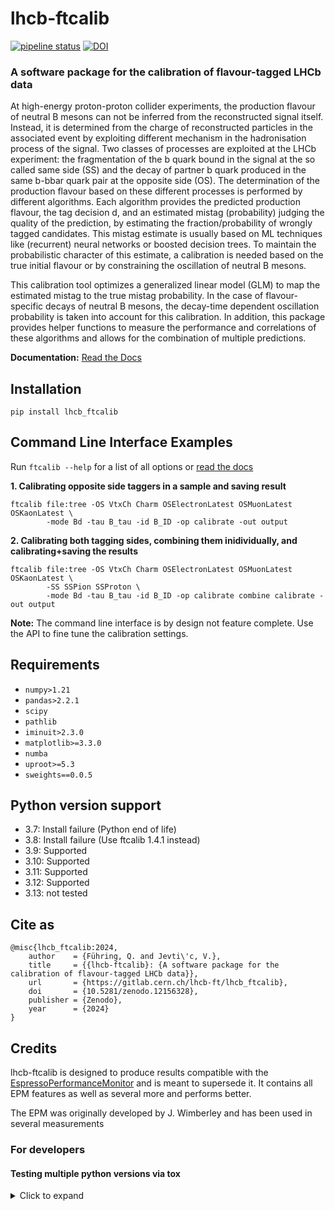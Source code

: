 # lhcb-ftcalib
[![pipeline status](https://gitlab.cern.ch/lhcb-ft/lhcb_ftcalib/badges/master/pipeline.svg)](https://gitlab.cern.ch/lhcb-ft/lhcb_ftcalib/-/commits/master)
[![DOI](https://zenodo.org/badge/DOI/10.5281/zenodo.12156329.svg)](https://doi.org/10.5281/zenodo.12156328)
### A software package for the calibration of flavour-tagged LHCb data

At high-energy proton-proton collider experiments, the production flavour of neutral B mesons can not be inferred from the reconstructed signal itself.
Instead, it is determined from the charge of reconstructed particles in the associated event by exploiting different mechanism in the hadronisation process of the signal.
Two classes of processes are exploited at the LHCb experiment: the fragmentation of the b quark bound in the signal at the so called same side (SS) and the decay of partner b quark produced in the same b-bbar quark pair at the opposite side (OS).
The determination of the production flavour based on these different processes is performed by different algorithms.
Each algorithm provides the predicted production flavour, the tag decision d, and an estimated mistag (probability) judging the quality of the prediction, by estimating the fraction/probability of wrongly tagged candidates.
This mistag estimate is usually based on ML techniques like (recurrent) neural networks or boosted decision trees.
To maintain the probabilistic character of this estimate, a calibration is needed based on the true initial flavour or by constraining the oscillation of neutral B mesons.

This calibration tool optimizes a generalized linear model (GLM) to map the estimated mistag to the true mistag probability.
In the case of flavour-specific decays of neutral B mesons, the decay-time dependent oscillation probability is taken into account for this calibration. In addition, this package provides helper functions to measure the performance and correlations of these algorithms and allows for the combination of multiple predictions.

**Documentation:** [Read the Docs](https://lhcb-ftcalib.readthedocs.io/en/latest/)

## Installation
```
pip install lhcb_ftcalib
```

## Command Line Interface Examples
Run `ftcalib --help` for a list of all options or [read the docs](https://lhcb-ftcalib.readthedocs.io/en/latest/)

**1. Calibrating opposite side taggers in a sample and saving result**
```
ftcalib file:tree -OS VtxCh Charm OSElectronLatest OSMuonLatest OSKaonLatest \
        -mode Bd -tau B_tau -id B_ID -op calibrate -out output
```
**2. Calibrating both tagging sides, combining them inidividually, and calibrating+saving the results**
```
ftcalib file:tree -OS VtxCh Charm OSElectronLatest OSMuonLatest OSKaonLatest \
        -SS SSPion SSProton \
        -mode Bd -tau B_tau -id B_ID -op calibrate combine calibrate -out output
```
**Note:** The command line interface is by design not feature complete. Use the API to fine tune the calibration settings.

## Requirements
* `numpy>1.21`
* `pandas>2.2.1`
* `scipy`
* `pathlib`
* `iminuit>2.3.0`
* `matplotlib>=3.3.0`
* `numba`
* `uproot>=5.3`
* `sweights==0.0.5`

## Python version support
* 3.7: Install failure (Python end of life)
* 3.8: Install failure (Use ftcalib 1.4.1 instead)
* 3.9: Supported
* 3.10: Supported
* 3.11: Supported
* 3.12: Supported
* 3.13: not tested

## Cite as
```
@misc{lhcb_ftcalib:2024,
    author    = {Führing, Q. and Jevti\'c, V.},
    title     = {{lhcb-ftcalib}: {A software package for the calibration of flavour-tagged LHCb data}},
    url       = {https://gitlab.cern.ch/lhcb-ft/lhcb_ftcalib},
    doi       = {10.5281/zenodo.12156328},
    publisher = {Zenodo},
    year      = {2024}
}
```

## Credits
lhcb-ftcalib is designed to produce results compatible with the [EspressoPerformanceMonitor](https://gitlab.cern.ch/lhcb-ft/EspressoPerformanceMonitor) and is meant to supersede it. It contains all EPM features as well as several more and performs better.

The EPM was originally developed by J. Wimberley and has been used in several measurements

### For developers
#### Testing multiple python versions via tox
<details>
<summary>Click to expand</summary>

To test lhcb_ftcalib in different python environments, interpreters for each
version need to be installed. Multiple python versions can be installed with `pyenv`:
```bash
CC=clang pyenv install 3.6.15
pyenv install 3.7.13
pyenv install 3.8.13
pyenv install 3.9.13
pyenv install 3.10.5
pyenv install 3.11.8
pyenv install 3.12.2
```
Whereby only missing versions need to be installed! Note that python 3.6 has
issues with pip throwing segfaults if not built with clang. To make the newly
installed versions globally available run
```bash
pyenv global 3.6.15 3.7.13 3.8.13 3.9.13 3.10.5 3.11.8 3.12.2
```
and add `$HOME/.pyenv/shims` to your `PATH`.
To run the basic tests, execute
```bash
tox
```
in the lhcb_ftcalib directory
</details>
